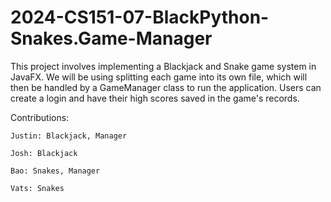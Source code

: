 # 2024-CS151-07-BlackPython-Snakes.Game-Manager

This project involves implementing a Blackjack and Snake game system in JavaFX. 
We will be using splitting each game into its own file, which will then be handled 
by a GameManager class to run the application. Users can create a login and have 
their high scores saved in the game's records.

Contributions:

    Justin: Blackjack, Manager

    Josh: Blackjack

    Bao: Snakes, Manager

    Vats: Snakes
